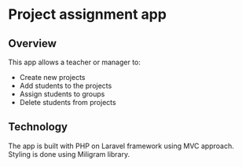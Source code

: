 # Project assignment app

## Overview

This app allows a teacher or manager to:
- Create new projects
- Add students to the projects
- Assign students to groups
- Delete students from projects

## Technology

The app is built with PHP on Laravel framework using MVC approach.
Styling is done using Miligram library.
